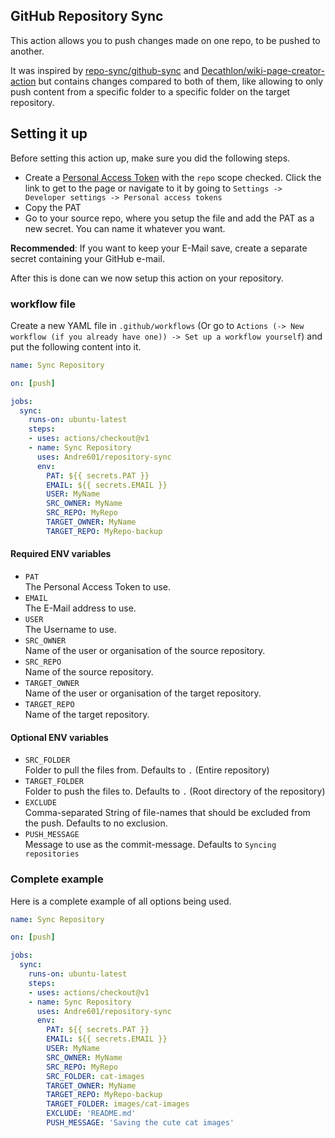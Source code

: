 [github-sync]: https://github.com/repo-sync/github-sync
[wiki-creator]: https://github.com/Decathlon/wiki-page-creator-action
[pat]: https://github.com/settings/tokens/new?scopes=repo&description=wiki%20page%20creator%20token

## GitHub Repository Sync
This action allows you to push changes made on one repo, to be pushed to another.

It was inspired by [repo-sync/github-sync][github-sync] and [Decathlon/wiki-page-creator-action][wiki-creator] but contains changes compared to both of them, like allowing to only push content from a specific folder to a specific folder on the target repository.

## Setting it up
Before setting this action up, make sure you did the following steps.
- Create a [Personal Access Token][pat] with the `repo` scope checked. Click the link to get to the page or navigate to it by going to `Settings -> Developer settings -> Personal access tokens`
- Copy the PAT
- Go to your source repo, where you setup the file and add the PAT as a new secret. You can name it whatever you want.

**Recommended**: If you want to keep your E-Mail save, create a separate secret containing your GitHub e-mail.

After this is done can we now setup this action on your repository.

### workflow file
Create a new YAML file in `.github/workflows` (Or go to `Actions (-> New workflow (if you already have one)) -> Set up a workflow yourself`) and put the following content into it.

```yaml
name: Sync Repository

on: [push]

jobs:
  sync:
    runs-on: ubuntu-latest
    steps:
    - uses: actions/checkout@v1
    - name: Sync Repository
      uses: Andre601/repository-sync
      env:
        PAT: ${{ secrets.PAT }}
        EMAIL: ${{ secrets.EMAIL }}
        USER: MyName
        SRC_OWNER: MyName
        SRC_REPO: MyRepo
        TARGET_OWNER: MyName
        TARGET_REPO: MyRepo-backup
```

#### Required ENV variables

- `PAT`  
The Personal Access Token to use.
- `EMAIL`  
The E-Mail address to use.
- `USER`  
The Username to use.
- `SRC_OWNER`  
Name of the user or organisation of the source repository.
- `SRC_REPO`  
Name of the source repository.
- `TARGET_OWNER`  
Name of the user or organisation of the target repository.
- `TARGET_REPO`  
Name of the target repository.

#### Optional ENV variables

- `SRC_FOLDER`  
Folder to pull the files from. Defaults to `.` (Entire repository)
- `TARGET_FOLDER`  
Folder to push the files to. Defaults to `.` (Root directory of the repository)
- `EXCLUDE`  
Comma-separated String of file-names that should be excluded from the push. Defaults to no exclusion.
- `PUSH_MESSAGE`  
Message to use as the commit-message. Defaults to `Syncing repositories`

### Complete example
Here is a complete example of all options being used.

```yaml
name: Sync Repository

on: [push]

jobs:
  sync:
    runs-on: ubuntu-latest
    steps:
    - uses: actions/checkout@v1
    - name: Sync Repository
      uses: Andre601/repository-sync
      env:
        PAT: ${{ secrets.PAT }}
        EMAIL: ${{ secrets.EMAIL }}
        USER: MyName
        SRC_OWNER: MyName
        SRC_REPO: MyRepo
        SRC_FOLDER: cat-images
        TARGET_OWNER: MyName
        TARGET_REPO: MyRepo-backup
        TARGET_FOLDER: images/cat-images
        EXCLUDE: 'README.md'
        PUSH_MESSAGE: 'Saving the cute cat images'
```
